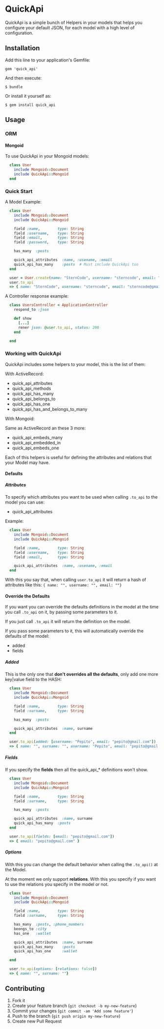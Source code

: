 # QuickApi

QuickApi is a simple bunch of Helpers in your models that helps you configure your default JSON, for each model with a high level of configuration.

## Installation

Add this line to your application's Gemfile:

    gem 'quick_api'

And then execute:

    $ bundle

Or install it yourself as:

    $ gem install quick_api

## Usage

### ORM
#### Mongoid
To use QuickApi in your Mongoid models:
```ruby
  class User
    include Mongoid::Document
    include QuickApi::Mongoid
  end
```

### Quick Start

A Model Example:

```ruby
  class User
    include Mongoid::Document
    include QuickApi::Mongoid

    field :name,        type: String
    field :username,    type: String
    field :email,       type: String
    field :password,    type: String

    has_many  :posts

    quick_api_attributes  :name, :usename, :email
    quick_api_has_many    :posts  # Must include QuickApi too
  end

  user = User.create(name: "SternCode", username: "sterncode", email: "sterncode@gmail.com")
  user.to_api
  => { name: "SternCode", username: "sterncode", email: "sterncode@gmail.com", posts: [{},{},{},{}] }
```

A Controller response example:

```ruby
  class UsersController < ApplicationController
    respond_to :json

    def show
      [...]
      rener json: @user.to_api, status: 200
    end
    
  end
```
### Working with QuickApi
QuickApi includes some helpers to your model, this is the list of them:

With ActiveRecord:

* quick_api_attributes
* quick_api_methods
* quick_api_has_many
* quick_api_belongs_to
* quick_api_has_one
* quick_api_has_and_belongs_to_many

With Mongoid:

Same as ActiveRecord an these 3 more:

* quick_api_embeds_many
* quick_api_embedded_in
* quick_api_embeds_one

Each of this helpers is useful for defining the attributes and relations that your Model may have.

#### Defaults
##### Attributes

To specify which attributes you want to be used when calling ```.to_api``` to the model you can use:

* quick_api_attributes

Example:

```ruby
  class User
    include Mongoid::Document
    include QuickApi::Mongoid

    field :name,        type: String
    field :username,    type: String
    field :email,       type: String

    quick_api_attributes  :name, :usename, :email
  end
```

With this you say that, when calling ```user.to_api``` it will return a hash of attributes like this: ```{ name: "", username: "", email: ""}```

#### Override the Defaults

If you want you can override the defaults definitions in the model at the time you call ```.to_api``` on it, by passing some parameters to it.

If you just call ```.to_api``` it will return the definition on the model.

If you pass some parameters to it, this will automatically override the defaults of the model:

* added
* fields

##### Added

This is the only one that **don't overrides all the defaults**, only add one more key|value field to the HASH:

```ruby
  class User
    include Mongoid::Document
    include QuickApi::Mongoid

    field :name,        type: String
    field :surname,     type: String

    has_many  :posts

    quick_api_attributes  :name, surname
  end

  user.to_api(added: [username: "Pepito", email: "pepito@gmail.com"])
  => { name: "", surname: "", username: "Pepito", email: "pepito@gmail.com"] }
```

##### Fields

If you specify the **fields** then all the quick\_api\_\* definitions won't show.

```ruby
  class User
    include Mongoid::Document
    include QuickApi::Mongoid

    field :name,        type: String
    field :surname,     type: String

    has_many  :posts

    quick_api_attributes  :name, surname
    quick_api_has_many  :posts
  end

  user.to_api(fields: [email: "pepito@gmail.com"])
  => { email: "pepito@gmail.com" }
```

##### Options

With this you can change the default behavior when calling the ```.to_api()``` at the Model.

At the moment we only support **relations**. With this you specify if you want to use the relations you specify in the model or not.

```ruby
  class User
    include Mongoid::Document
    include QuickApi::Mongoid

    field :name,        type: String
    field :surname,     type: String

    has_many  :posts, :phone_numbers
    beongs_to :city
    has_one   :wallet

    quick_api_attributes  :name, surname
    quick_api_has_many    :posts
    quick_api_has_one     :wallet

  end

  user.to_api(options: [relations: false])
  => { name: "", surname: ""}
```
## Contributing

1. Fork it
2. Create your feature branch (`git checkout -b my-new-feature`)
3. Commit your changes (`git commit -am 'Add some feature'`)
4. Push to the branch (`git push origin my-new-feature`)
5. Create new Pull Request
